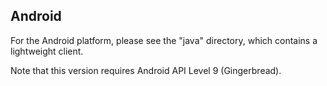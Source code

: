 ## Android

For the Android platform, please see the "java" directory, which contains a lightweight client.

Note that this version requires Android API Level 9 (Gingerbread).